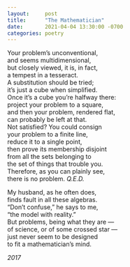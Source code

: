 ```yaml
---
layout:     post
title:      "The Mathematician"
date:       2021-04-04 13:30:00 -0700
categories: poetry
---
```

Your problem’s unconventional,<br />
and seems multidimensional,<br />
but closely viewed, it is, in fact,<br />
a tempest in a tesseract.<br />
A substitution should be tried;<br />
it’s just a cube when simplified.<br />
Once it’s a cube you’re halfway there:<br />
project your problem to a square,<br />
and then your problem, rendered flat,<br />
can probably be left at that.<br />
Not satisfied? You could consign<br />
your problem to a finite line,<br />
reduce it to a single point,<br />
then prove its membership disjoint<br />
from all the sets belonging to<br />
the set of things that trouble you.<br />
Therefore, as you can plainly see,<br />
there is no problem. _Q.E.D._<br />

My husband, as he often does,<br />
finds fault in all these algebras.<br />
“Don’t confuse,” he says to me,<br />
“the model with reality.”<br />
But problems, being what they are —<br />
of science, or of some crossed star —<br />
just never seem to be designed<br />
to fit a mathematician’s mind.<br />

_2017_
